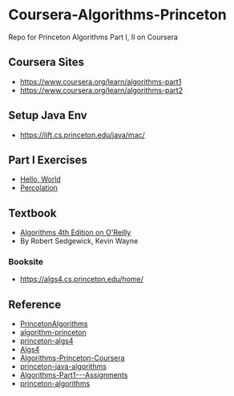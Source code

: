 # Coursera-Algorithms-Princeton
Repo for Princeton Algorithms Part I, II on Coursera

## Coursera Sites
- https://www.coursera.org/learn/algorithms-part1
- https://www.coursera.org/learn/algorithms-part2

## Setup Java Env
- https://lift.cs.princeton.edu/java/mac/

## Part I Exercises
- [Hello, World](https://coursera.cs.princeton.edu/algs4/assignments/hello/specification.php)
- [Percolation](https://coursera.cs.princeton.edu/algs4/assignments/percolation/specification.php)

## Textbook
- [Algorithms 4th Edition on O'Reilly](https://learning.oreilly.com/library/view/algorithms-fourth-edition/9780132762564/)
- By Robert Sedgewick, Kevin Wayne

### Booksite
- https://algs4.cs.princeton.edu/home/

## Reference
- [PrincetonAlgorithms](https://github.com/dvklopfenstein/PrincetonAlgorithms)
- [algorithm-princeton](https://github.com/mincong-h/algorithm-princeton)
- [princeton-algs4](https://github.com/vgoodvin/princeton-algs4)
- [Algs4](https://github.com/vancexu/Algs4)
- [Algorithms-Princeton-Coursera](https://github.com/Maecenas/Algorithms-algs4-cos226-Princeton-Coursera)
- [princeton-java-algorithms](https://github.com/fracpete/princeton-java-algorithms)
- [Algorithms-Part1---Assignments](https://github.com/ISchwarz23/Algorithms-Part1---Assignments)
- [princeton-algorithms](https://github.com/keyvanakbary/princeton-algorithms)
